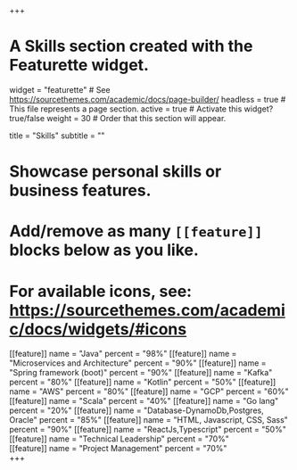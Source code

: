+++
# A Skills section created with the Featurette widget.
widget = "featurette"  # See https://sourcethemes.com/academic/docs/page-builder/
headless = true  # This file represents a page section.
active = true  # Activate this widget? true/false
weight = 30  # Order that this section will appear.

title = "Skills"
subtitle = ""

# Showcase personal skills or business features.
# 
# Add/remove as many `[[feature]]` blocks below as you like.
# 
# For available icons, see: https://sourcethemes.com/academic/docs/widgets/#icons
 
[[feature]]
  name = "Java"
  percent = "98%" 
[[feature]]
  name = "Microservices and Architecture"
  percent = "90%" 
[[feature]]
  name = "Spring framework (boot)"
  percent = "90%"
[[feature]]
  name = "Kafka"
  percent = "80%"
[[feature]]
  name = "Kotlin"
  percent = "50%"
[[feature]]
  name = "AWS"
  percent = "80%"
[[feature]]
  name = "GCP"
  percent = "60%"
[[feature]]
  name = "Scala"
  percent = "40%"
[[feature]]
  name = "Go lang"
  percent = "20%"
[[feature]]
  name = "Database-DynamoDb,Postgres, Oracle"
  percent = "85%"
[[feature]]
  name = "HTML, Javascript, CSS, Sass"
  percent = "90%"
[[feature]]
  name = "ReactJs,Typescript"
  percent = "50%"
[[feature]]
  name = "Technical Leadership"
  percent = "70%"  
[[feature]]
  name = "Project Management"
  percent = "70%"  
+++
